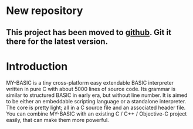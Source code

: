 # New repository #
## This project has been moved to [github](https://github.com/paladin-t/my_basic). Git it there for the latest version. ##

# Introduction #
MY-BASIC is a tiny cross-platform easy extendable BASIC interpreter written in pure C with about 5000 lines of source code. Its grammar is similar to structured BASIC in early era, but without line number. It is aimed to be either an embeddable scripting language or a standalone interpreter. The core is pretty light; all in a C source file and an associated header file. You can combine MY-BASIC with an existing C / C++ / Objective-C project easily, that can make them more powerful.